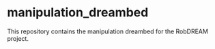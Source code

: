 # manipulation_dreambed
This repository contains the manipulation dreambed for the RobDREAM project. 
